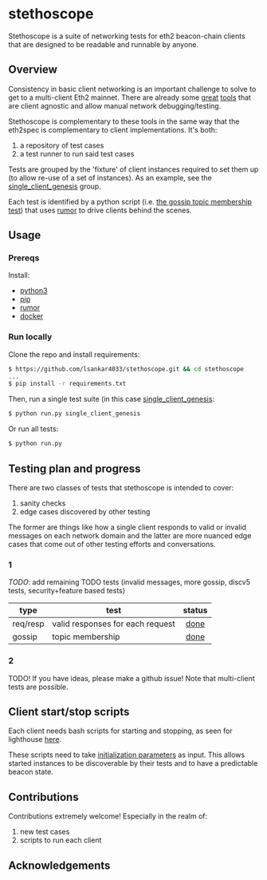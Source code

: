 # stethoscope
Stethoscope is a suite of networking tests for eth2 beacon-chain clients that are designed to be readable and runnable by anyone.

## Overview
Consistency in basic client networking is an important challenge to solve to get to a multi-client Eth2 mainnet. There are already some [great](https://github.com/protolambda/rumor) [tools](https://github.com/prrkl/docs/blob/master/project-overview.md) that are client agnostic and allow manual network debugging/testing.

Stethoscope is complementary to these tools in the same way that the eth2spec is complementary to client implementations. It's both:

1. a repository of test cases
2. a test runner to run said test cases

Tests are grouped by the 'fixture' of client instances required to set them up (to allow re-use of a set of instances). As an example, see the [single\_client\_genesis](tests/single_client_genesis.yml) group. 

Each test is identified by a python script (i.e. [the gossip topic membership test](https://github.com/lsankar4033/stethoscope/blob/master/scripts/gossip/topic_membership.py)) that uses [rumor](https://github.com/protolambda/rumor) to drive clients behind the scenes. 

## Usage

### Prereqs
Install:

- [python3](https://wiki.python.org/moin/BeginnersGuide/Download)
- [pip](https://pip.pypa.io/en/stable/installing/)
- [rumor](https://github.com/protolambda/rumor)
- [docker](https://docs.docker.com/get-docker/)

### Run locally
Clone the repo and install requirements:

```bash
$ https://github.com/lsankar4033/stethoscope.git && cd stethoscope
...
$ pip install -r requirements.txt

```
Then, run a single test suite (in this case [single\_client\_genesis](tests/single_client_genesis.yml):

```bash
$ python run.py single_client_genesis
```

Or run all tests:

```bash
$ python run.py
```

## Testing plan and progress
There are two classes of tests that stethoscope is intended to cover:

1. sanity checks
2. edge cases discovered by other testing

The former are things like how a single client responds to valid or invalid messages on each network domain and the latter are more nuanced edge cases that come out of other testing efforts and conversations.

### 1

_TODO_: add remaining TODO tests (invalid messages, more gossip, discv5 tests, security+feature based tests)

| type   | test             |                         status                        |
|----------|-----------------------|:-----------------------------------------------------:|
| req/resp | valid responses for each request  | [done](tests/single_client_genesis.yml#L15-46)        |
| gossip   | topic membership      | [done](tests/single_client_genesis.yml#L33-37)        |

### 2

TODO! If you have ideas, please make a github issue! Note that multi-client tests are possible.

## Client start/stop scripts

Each client needs bash scripts for starting and stopping, as seen for lighthouse [here](https://github.com/lsankar4033/stethoscope/tree/master/clients/lighthouse).

These scripts need to take [initialization parameters](https://github.com/lsankar4033/stethoscope/blob/master/tests/single_client_genesis.yml#L3-L11) as input. This allows started instances to be discoverable by their tests and to have a predictable beacon state.

## Contributions
Contributions extremely welcome! Especially in the realm of:

1. new test cases
2. scripts to run each client


## Acknowledgements

